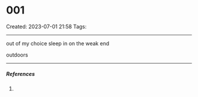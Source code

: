 
# 001
Created: 2023-07-01 21:58
Tags: 
____

out of my choice
sleep in on the weak end

outdoors
_____
##### References
1.

